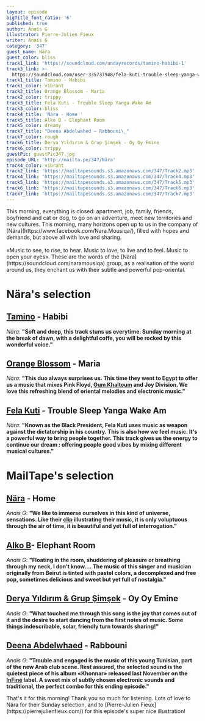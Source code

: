 ```yaml
---
layout: episode
bigTitle_font_ratio: '6'
published: true
author: Anaïs G
illustrator: Pierre-Julien Fieux
writer: Anaïs G
category: '347'
guest_name: Nära
guest_color: bliss
track1_link: 'https://soundcloud.com/undayrecords/tamino-habibi-1'
track3_link: >-
  https://soundcloud.com/user-335737948/fela-kuti-trouble-sleep-yanga-wake-am-1972
track1_title: Tamino - Habibi
track1_color: vibrant
track2_title: Orange Blossom - Maria
track2_color: trippy
track3_title: Fela Kuti - Trouble Sleep Yanga Wake Am
track3_color: bliss
track4_title: 'Nära - Home '
track5_title: Alko B - Elephant Room
track5_color: dreamy
track7_title: "Deena Abdelwahed – Rabbouni\_"
track7_color: rough
track6_title: Derya Yıldırım & Grup Şimşek - Oy Oy Emine
track6_color: trippy
guestPic: guestPic347.jpg
episode_URL: 'http://mailta.pe/347/Nära'
track4_color: vibrant
track2_link: 'https://mailtapesounds.s3.amazonaws.com/347/Track2.mp3'
track4_link: 'https://mailtapesounds.s3.amazonaws.com/347/Track4.mp3'
track5_link: 'https://mailtapesounds.s3.amazonaws.com/347/Track5.mp3'
track6_link: 'https://mailtapesounds.s3.amazonaws.com/347/Track6.mp3'
track7_link: 'https://mailtapesounds.s3.amazonaws.com/347/Track7.mp3'
---
```

<p id="introduction">This morning, everything is closed: apartment, job, family, friends, boyfriend and cat or dog, to go on an adventure, meet new territories and new cultures. This morning, many horizons open up to us in the company of [Nära](https://www.facebook.com/Nara.Mousiqa/), filled with hopes and demands, but above all with love and sharing.
<br><br>
«Music to see, to rise, to hear. Music to love, to live and to feel. Music to open your eyes». These are the words of the [Nära](https://soundcloud.com/naramousiqa) group, as a realisation of the world around us, they enchant us with their subtle and powerful pop-oriental. </p>


# Nära's selection

## [Tamino](https://taminomusic.com/) - Habibi
_Nära_: **"**Soft and deep, this track stuns us everytime. Sunday morning at the break of dawn, with a delightful coffe, you will be rocked by this wonderful voice.**"**

## [Orange Blossom](https://www.facebook.com/orangeblossomofficiel/) - Maria
_Nära_: **"**This duo always surprises us. This time they went to Egypt to offer us a music that mixes Pink Floyd, [Oum Khaltoum](https://fr.wikipedia.org/wiki/Oum_Kalthoum) and Joy Division. We love this refreshing blend of oriental melodies and electronic music.**"**

## [Fela Kuti](https://en.wikipedia.org/wiki/Fela_Kuti) - Trouble Sleep Yanga Wake Am
_Nära_: **"**Known as the Black President, Fela Kuti uses music as weapon against the dictatorship in his country. This is also how we feel music. It's a powerful way to bring people together. This track gives us the energy to continue our dream : offering people good vibes by mixing different musical cultures.**"**


# MailTape's selection

## [Nära](https://www.facebook.com/Nara.Mousiqa/) - Home
_Anaïs G_: **"**We like to immerse ourselves in this kind of universe, sensations. Like their [clip](https://www.youtube.com/watch?v=LdXl7IiCZuQ) illustrating their music, it is only voluptuous through the air of time, it is beautiful and yet full of interrogation.**"**

## [Alko B](https://soundcloud.com/alkomusicofficial)- Elephant Room
_Anaïs G_: **"**Floating in the room, shuddering of pleasure or breathing through my neck, I don’t know…. The music of this singer and musician originally from Beirut is tinted with pastel colors, a decomplexed and free pop, sometimes delicious and sweet but yet full of nostalgia.**"**

## [Derya Yıldırım & Grup Şimşek](https://www.facebook.com/deryayildirimandgrupsimsek/) - Oy Oy Emine
_Anaïs G_: **"**What touched me through this song is the joy that comes out of it and the desire to start dancing from the first notes of music. Some things indescribable, solar, friendly turn towards sharing!**"**


## [Deena Abdelwhaed](https://soundcloud.com/deenaabdelwahed) - Rabbouni
_Anaïs G_: **"**Trouble and engaged is the music of this young Tunisian, part of the new Arab club scene. Rest assured, the selected sound is the quietest piece of his album «Khonnar» released last November on the [InFiné](http://www.infine-music.com/) label. A sweet mix of subtly chosen electronic sounds and traditional, the perfect combo for this ending episode.**"**


<p id="outroduction">That's it for this morning! Thank you so much for listening. Lots of love to Nära for their Sunday selection, and to [Pierre-Julien Fieux](https://pierrejulienfieux.com/) for this episode's super nice illustration!</p>
